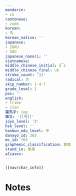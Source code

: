 ```yaml
---
mandarin:
- zú
cantonese:
- zuk6
korean:
- 족
korean_native: ''
japanese:
- ZOKU
- SOU
japanese_nanori: ''
vietnamese:
middle_chinese_initial: d͡z
middle_chinese_final: uk
stroke_count: '11'
radical: 方
skip_number: 1-4-7
grade_level: 1
pos: ''
english:
- tribe
- clan
羅馬字: jog
韓文: '[[족]]'
joyo_level: '3'
hsk_level: ''
hanmun_edu_level: 中
danayo_id: 203
mc_id: 765
graphemic_classification: 會意
stand_in: 家族
aliases:
---
```

```meta-bind-embed
[[nav/char_info]]
```

# Notes
